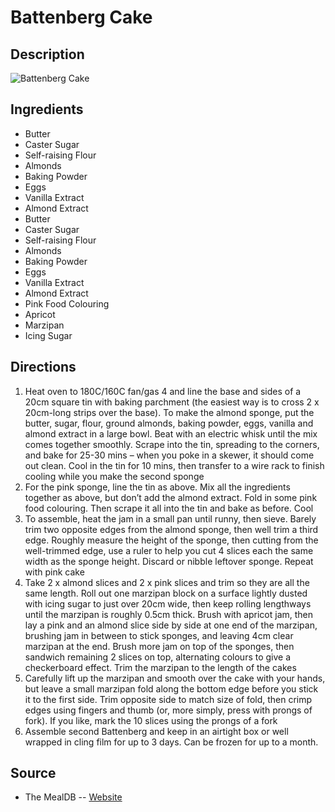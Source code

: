 # Battenberg Cake

## Description
![Battenberg Cake](https://www.themealdb.com/images/media/meals/ywwrsp1511720277.jpg "Battenberg Cake")

## Ingredients
- Butter
- Caster Sugar
- Self-raising Flour
- Almonds
- Baking Powder
- Eggs
- Vanilla Extract
- Almond Extract
- Butter
- Caster Sugar
- Self-raising Flour
- Almonds
- Baking Powder
- Eggs
- Vanilla Extract
- Almond Extract
- Pink Food Colouring
- Apricot
- Marzipan
- Icing Sugar

## Directions
1. Heat oven to 180C/160C fan/gas 4 and line the base and sides of a 20cm square tin with baking parchment (the easiest way is to cross 2 x 20cm-long strips over the base). To make the almond sponge, put the butter, sugar, flour, ground almonds, baking powder, eggs, vanilla and almond extract in a large bowl. Beat with an electric whisk until the mix comes together smoothly. Scrape into the tin, spreading to the corners, and bake for 25-30 mins – when you poke in a skewer, it should come out clean. Cool in the tin for 10 mins, then transfer to a wire rack to finish cooling while you make the second sponge
2. For the pink sponge, line the tin as above. Mix all the ingredients together as above, but don’t add the almond extract. Fold in some pink food colouring. Then scrape it all into the tin and bake as before. Cool
3. To assemble, heat the jam in a small pan until runny, then sieve. Barely trim two opposite edges from the almond sponge, then well trim a third edge. Roughly measure the height of the sponge, then cutting from the well-trimmed edge, use a ruler to help you cut 4 slices each the same width as the sponge height. Discard or nibble leftover sponge. Repeat with pink cake
4. Take 2 x almond slices and 2 x pink slices and trim so they are all the same length. Roll out one marzipan block on a surface lightly dusted with icing sugar to just over 20cm wide, then keep rolling lengthways until the marzipan is roughly 0.5cm thick. Brush with apricot jam, then lay a pink and an almond slice side by side at one end of the marzipan, brushing jam in between to stick sponges, and leaving 4cm clear marzipan at the end. Brush more jam on top of the sponges, then sandwich remaining 2 slices on top, alternating colours to give a checkerboard effect. Trim the marzipan to the length of the cakes
5. Carefully lift up the marzipan and smooth over the cake with your hands, but leave a small marzipan fold along the bottom edge before you stick it to the first side. Trim opposite side to match size of fold, then crimp edges using fingers and thumb (or, more simply, press with prongs of fork). If you like, mark the 10 slices using the prongs of a fork
6. Assemble second Battenberg and keep in an airtight box or well wrapped in cling film for up to 3 days. Can be frozen for up to a month.

## Source

- The MealDB -- [Website](https://themealdb.com/)
